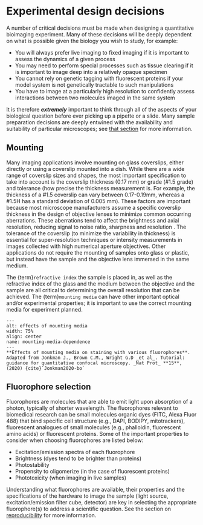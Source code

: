 # Experimental design decisions

A number of critical decisions must be made when designing a quantitative bioimaging experiment. Many of these decisions will be deeply dependent on what is possible given the biology you wish to study, for example:
- You will always prefer live imaging to fixed imaging if it is important to assess the dynamics of a given process
- You may need to perform special processes such as tissue clearing if it is important to image deep into a relatively opaque specimen
- You cannot rely on genetic tagging with fluorescent proteins if your model system is not genetically tractable to such manipulations
- You have to image at a particularly high resolution to confidently assess interactions between two molecules imaged in the same system

 It is therefore _**extremely**_ important to think through all of the aspects of your biological question before ever picking up a pipette or a slide. Many sample preparation decisions are deeply entwined with the availability and suitability of particular microscopes; see [that section](content/microscope_selection) for more information. 

## Mounting

Many imaging applications involve mounting on glass coverslips, either directly or using a coverslip mounted into a dish. While there are a wide range of coverslip sizes and shapes, the most important specification to take into account is the coverslip thickness (0.17 mm) or grade (#1.5 grade) and tolerance (how precise the thickness measurement is. For example, the thickness of a #1.5 coverslip can vary between 0.17-0.19mm, whereas a #1.5H has a standard deviation of 0.005 mm). These factors are important because most microscope manufacturers assume a specific coverslip thickness in the design of objective lenses to minimize common occurring aberrations. These aberrations tend to affect the brightness and axial resolution, reducing signal to noise ratio, sharpness and resolution . The tolerance of the coverslip (to minimize the variability in thickness) is essential for super-resolution techniques or intensity measurements in images collected with high numerical aperture objectives. Other applications do not require the mounting of samples onto glass or plastic, but instead have the sample and the objective lens immersed in the same medium.

The {term}`refractive index` the sample is placed in, as well as the refractive index of the glass and the medium between the objective and the sample are all critical to determining the overall resolution that can be achieved. The {term}`mounting media` can have other important optical and/or experimental properties; it is important to use the correct mounting media for experiment planned. 

```{figure} ../images/mounting_media.png
---
alt: effects of mounting media 
width: 75%
align: center
name: mounting-media-dependence
---
**Effects of mounting media on staining with various fluorophores**. Adapted from Jonkman J., Brown C.M., Wright G.D _et al_. Tutorial: guidance for quantitative confocal microscopy. _Nat Prot_ **15**, (2020) {cite}`Jonkman2020-bo`
```

## Fluorophore selection

Fluorophores are molecules that are able to emit light upon absorption of a photon, typically of shorter wavelength. The fluorophores relevant to biomedical research can be small molecules organic dyes (FITC, Alexa Fluor 488) that bind specific cell structure (e.g., DAPI, BODIPY, mitotrackers), fluorescent analogues of small molecules (e.g., phalloidin, fluorescent amino acids) or fluorescent proteins. Some of the important properties to consider when choosing fluorophores are listed below:

- Excitation/emission spectra of each fluorophore 
- Brightness (dyes tend to be brighter than proteins)
- Photostability
- Propensity to oligomerize (in the case of fluorescent proteins)
- Phototoxicity (when imaging in live samples)

Understanding what fluorophores are available, their properties and the specifications of the hardware to image the sample (light source, excitation/emission filter cube, detector) are key in selecting the appropriate fluorophore(s) to address a scientific question. See the section on [reproducibility](content/reproducibility) for more information.

<!-- 
Commented out text not shown on the page

 -->